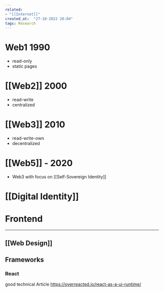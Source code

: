 ```yaml
---
related:
- "[[Internet]]"
created_at:  "27-10-2022 20:04"
tags: Research
---
```


# Web1 1990
- read-only
- static pages

# [[Web2]] 2000
- read-write
- centralized

# [[Web3]] 2010
- read-write-own
- decentralized

# [[Web5]] - 2020
- Web3 with focus on [[Self-Sovereign Identity]]

# [[Digital Identity]]

# Frontend
---
## [[Web Design]]

## Frameworks
### React
good technical Article https://overreacted.io/react-as-a-ui-runtime/